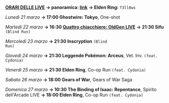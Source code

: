 <b><u>ORARI DELLE LIVE</u></b>
<b>→ panoramica: <a href="https://trello.com/b/iKwdSGf3/sabaku">link</a></b>
<b>→ Elden Ring:</b> <code>f3ll0ws</code>

<i>Lunedì 21 marzo</i>
<b>→ 17:00 Ghostwire: Tokyo</b>, One-shot

<i>Martedì 22 marzo </i>
<b>→ 16:30 <a href="https://www.twitch.tv/oldgenproject">Quattro chiacchiere: OldGen LIVE</a></b>
<b>→ 21:30 Sifu</b> <code>(Blind Run)</code>

<i>Mercoledì 23 marzo</i>
<b>→ 21:30 Inscryption</b> <code>(Blind Run)</code>

<i>Giovedì 24 marzo</i>
<b>→ 21:30 Leggende Pokémon: Arceus</b>, Vet. Inv. <code>(feat. Cydonia)</code>

<i>Venerdì 25 marzo</i>
<b>→ 21:30 Elden Ring</b>, Co-op Run <code>(feat. Cydonia)</code>

<i>Sabato 26 marzo</i>
<b>→ 18:00 Gears of War</b>, Gears of War Saga</b>

<i>Domenica 27 marzo</i>
<b>→ 10:30 The Binding of Isaac: Repentance</b>, Spirito dell'Arcade LIVE
<b>→ 18:00 Elden Ring</b>, Co-op Run <code>(feat. Cydonia)</code>
